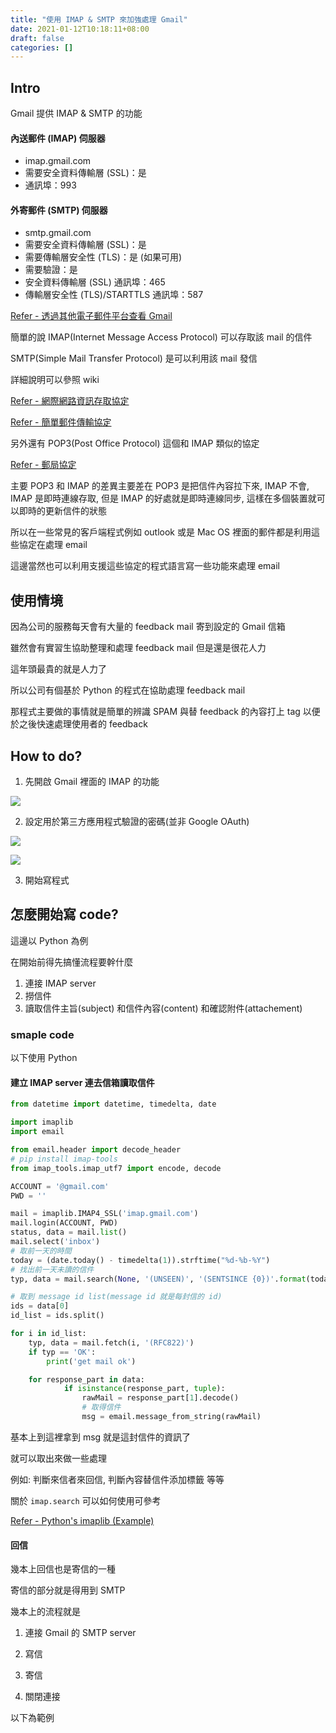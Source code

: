 ```yaml
---
title: "使用 IMAP & SMTP 來加強處理 Gmail"
date: 2021-01-12T10:18:11+08:00
draft: false
categories: []
---
```


## Intro

Gmail 提供 IMAP & SMTP 的功能

#### 內送郵件 (IMAP) 伺服器

* imap.gmail.com
* 需要安全資料傳輸層 (SSL)：是
* 通訊埠：993

#### 外寄郵件 (SMTP) 伺服器

* smtp.gmail.com
* 需要安全資料傳輸層 (SSL)：是
* 需要傳輸層安全性 (TLS)：是 (如果可用)
* 需要驗證：是
* 安全資料傳輸層 (SSL) 通訊埠：465
* 傳輸層安全性 (TLS)/STARTTLS 通訊埠：587

[Refer - 透過其他電子郵件平台查看 Gmail](https://support.google.com/mail/answer/7126229)

簡單的說 IMAP(Internet Message Access Protocol) 可以存取該 mail 的信件

SMTP(Simple Mail Transfer Protocol) 是可以利用該 mail 發信

詳細說明可以參照 wiki

[Refer - 網際網路資訊存取協定](https://zh.wikipedia.org/wiki/%E5%9B%A0%E7%89%B9%E7%BD%91%E4%BF%A1%E6%81%AF%E8%AE%BF%E9%97%AE%E5%8D%8F%E8%AE%AE)

[Refer - 簡單郵件傳輸協定](https://zh.wikipedia.org/wiki/%E7%AE%80%E5%8D%95%E9%82%AE%E4%BB%B6%E4%BC%A0%E8%BE%93%E5%8D%8F%E8%AE%AE)

另外還有 POP3(Post Office Protocol) 這個和 IMAP 類似的協定

[Refer - 郵局協定](https://zh.wikipedia.org/wiki/%E9%83%B5%E5%B1%80%E5%8D%94%E5%AE%9A)

主要 POP3 和 IMAP 的差異主要差在 POP3 是把信件內容拉下來, IMAP 不會, IMAP 是即時連線存取, 但是 IMAP 的好處就是即時連線同步, 這樣在多個裝置就可以即時的更新信件的狀態

所以在一些常見的客戶端程式例如 outlook 或是 Mac OS 裡面的郵件都是利用這些協定在處理 email

這邊當然也可以利用支援這些協定的程式語言寫一些功能來處理 email

## 使用情境

因為公司的服務每天會有大量的 feedback mail 寄到設定的 Gmail 信箱

雖然會有實習生協助整理和處理 feedback mail 但是還是很花人力

這年頭最貴的就是人力了

所以公司有個基於 Python 的程式在協助處理 feedback mail

那程式主要做的事情就是簡單的辨識 SPAM 與替 feedback 的內容打上 tag 以便於之後快速處理使用者的 feedback

## How to do?

1. 先開啟 Gmail 裡面的 IMAP 的功能

![](https://firebasestorage.googleapis.com/v0/b/storage-bucket-83851.appspot.com/o/blog%2F%E8%9E%A2%E5%B9%95%E5%BF%AB%E7%85%A7%202021-01-11%20%E4%B8%8B%E5%8D%884.04.52.png?alt=media&token=be7f6b2c-28bf-4716-bda3-35e8a890507c)

2. 設定用於第三方應用程式驗證的密碼(並非 Google OAuth)

![](https://firebasestorage.googleapis.com/v0/b/storage-bucket-83851.appspot.com/o/blog%2F%E8%9E%A2%E5%B9%95%E5%BF%AB%E7%85%A7%202021-01-11%20%E4%B8%8B%E5%8D%884.09.50.png?alt=media&token=85f3770d-ee49-4163-b0d1-c3bb8cb49cc2)

![](https://firebasestorage.googleapis.com/v0/b/storage-bucket-83851.appspot.com/o/blog%2F%E8%9E%A2%E5%B9%95%E5%BF%AB%E7%85%A7%202021-01-11%20%E4%B8%8B%E5%8D%884.11.15.png?alt=media&token=84d05c47-29c7-4bae-8786-735afad5f7a4)

3. 開始寫程式

## 怎麼開始寫 code?

這邊以 Python 為例

在開始前得先搞懂流程要幹什麼

1. 連接 IMAP server
2. 撈信件
3. 讀取信件主旨(subject) 和信件內容(content) 和確認附件(attachement)

### smaple code

以下使用 Python

#### 建立 IMAP server 連去信箱讀取信件

```python
from datetime import datetime, timedelta, date

import imaplib
import email

from email.header import decode_header
# pip install imap-tools
from imap_tools.imap_utf7 import encode, decode

ACCOUNT = '@gmail.com'
PWD = ''

mail = imaplib.IMAP4_SSL('imap.gmail.com')
mail.login(ACCOUNT, PWD)
status, data = mail.list()
mail.select('inbox')
# 取前一天的時間
today = (date.today() - timedelta(1)).strftime("%d-%b-%Y")
# 找出前一天未讀的信件
typ, data = mail.search(None, '(UNSEEN)', '(SENTSINCE {0})'.format(today))

# 取到 message id list(message id 就是每封信的 id)
ids = data[0]
id_list = ids.split()

for i in id_list:
    typ, data = mail.fetch(i, '(RFC822)')
    if typ == 'OK':
        print('get mail ok')

    for response_part in data:
            if isinstance(response_part, tuple):
                rawMail = response_part[1].decode()
                # 取得信件
                msg = email.message_from_string(rawMail)
```

基本上到這裡拿到 msg 就是這封信件的資訊了

就可以取出來做一些處理

例如: 判斷來信者來回信, 判斷內容替信件添加標籤 等等

關於 `imap.search` 可以如何使用可參考

[Refer - Python's imaplib (Example)](https://coderwall.com/p/gorteg/python-s-imaplib)

#### 回信

幾本上回信也是寄信的一種

寄信的部分就是得用到 SMTP

幾本上的流程就是

1. 連接 Gmail 的 SMTP server

2. 寫信

3. 寄信

4. 關閉連接

以下為範例

